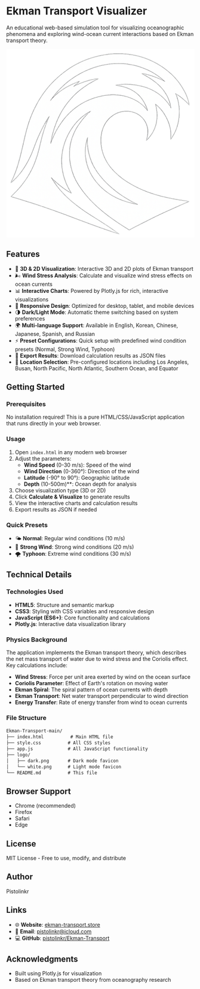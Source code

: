 # Ekman Transport Visualizer

An educational web-based simulation tool for visualizing oceanographic phenomena and exploring wind-ocean current interactions based on Ekman transport theory.

![Ekman Transport Visualizer](logo/white.png)

## Features

- 🌊 **3D & 2D Visualization**: Interactive 3D and 2D plots of Ekman transport
- 🌬️ **Wind Stress Analysis**: Calculate and visualize wind stress effects on ocean currents
- 📊 **Interactive Charts**: Powered by Plotly.js for rich, interactive visualizations
- 📱 **Responsive Design**: Optimized for desktop, tablet, and mobile devices
- 🌗 **Dark/Light Mode**: Automatic theme switching based on system preferences
- 🌍 **Multi-language Support**: Available in English, Korean, Chinese, Japanese, Spanish, and Russian
- ⚡ **Preset Configurations**: Quick setup with predefined wind condition presets (Normal, Strong Wind, Typhoon)
- 💾 **Export Results**: Download calculation results as JSON files
- 🎯 **Location Selection**: Pre-configured locations including Los Angeles, Busan, North Pacific, North Atlantic, Southern Ocean, and Equator

## Getting Started

### Prerequisites

No installation required! This is a pure HTML/CSS/JavaScript application that runs directly in your web browser.

### Usage

1. Open `index.html` in any modern web browser
2. Adjust the parameters:
   - **Wind Speed** (0-30 m/s): Speed of the wind
   - **Wind Direction** (0-360°): Direction of the wind
   - **Latitude** (-90° to 90°): Geographic latitude
   - **Depth** (10-500m)**: Ocean depth for analysis
3. Choose visualization type (3D or 2D)
4. Click **Calculate & Visualize** to generate results
5. View the interactive charts and calculation results
6. Export results as JSON if needed

### Quick Presets

- 🌤️ **Normal**: Regular wind conditions (10 m/s)
- 💨 **Strong Wind**: Strong wind conditions (20 m/s)
- 🌪️ **Typhoon**: Extreme wind conditions (30 m/s)

## Technical Details

### Technologies Used

- **HTML5**: Structure and semantic markup
- **CSS3**: Styling with CSS variables and responsive design
- **JavaScript (ES6+)**: Core functionality and calculations
- **Plotly.js**: Interactive data visualization library

### Physics Background

The application implements the Ekman transport theory, which describes the net mass transport of water due to wind stress and the Coriolis effect. Key calculations include:

- **Wind Stress**: Force per unit area exerted by wind on the ocean surface
- **Coriolis Parameter**: Effect of Earth's rotation on moving water
- **Ekman Spiral**: The spiral pattern of ocean currents with depth
- **Ekman Transport**: Net water transport perpendicular to wind direction
- **Energy Transfer**: Rate of energy transfer from wind to ocean currents

### File Structure

```
Ekman-Transport-main/
├── index.html          # Main HTML file
├── style.css          # All CSS styles
├── app.js             # All JavaScript functionality
├── logo/
│   ├── dark.png       # Dark mode favicon
│   └── white.png      # Light mode favicon
└── README.md          # This file
```

## Browser Support

- Chrome (recommended)
- Firefox
- Safari
- Edge

## License

MIT License - Free to use, modify, and distribute

## Author

Pistolinkr

## Links

- 🌐 **Website**: [ekman-transport.store](https://ekman-transport.store)
- 📧 **Email**: pistolinkr@icloud.com
- 💻 **GitHub**: [pistolinkr/Ekman-Transport](https://github.com/pistolinkr/Ekman-Transport)

## Acknowledgments

- Built using Plotly.js for visualization
- Based on Ekman transport theory from oceanography research

